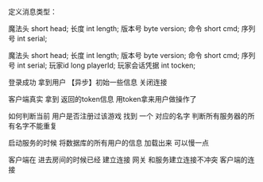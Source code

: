 
定义消息类型：

魔法头 short head;
长度 int length;
版本号 byte version;
命令 short cmd;
序列号 int serial;

魔法头 short head;
长度 int length;
版本号 byte version;
命令 short cmd;
序列号 int serial;
玩家id long playerId;
玩家会话凭据 int tocken;

登录成功 拿到用户 【异步】初始一些信息 关闭连接

客户端真实 拿到 返回的token信息 用token拿来用户做操作了

如何判断当前 用户是否注册过该游戏
找到 一个 对应的名字 判断所有服务器的所有名字不能重复

启动服务的时候 将数据库的所有用户的信息 加载出来 可以慢一点

客户端在 进去房间的时候已经 建立连接 
网关 和服务建立连接不冲突 客户端的连接